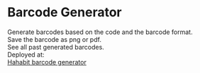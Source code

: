# Barcode Generator

Generate barcodes based on the code and the barcode format.\
Save the barcode as png or pdf.\
See all past generated barcodes.\
Deployed at:\
[Hahabit barcode generator](barcode.hahabit.fun)

<!---
- git status (get status of changes)
- git pull (pull changes from main and merges them)
- git fetch (pull changes from mainwithout meging them)
- git clone repository-url (clones the repository to current folder on local machien)
- git add file  (adds file tobe commited)
- git commit -m"message" (stages changes to local repository)
- git push (uploads the changes to github)
- git log (display commit history)

Todo:
- print
-->
